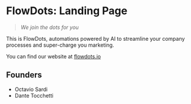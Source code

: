 # FlowDots: Landing Page

> *We join the dots for you*

This is FlowDots, automations powered by AI to streamline your company processes and super-charge you marketing.

You can find our website at [flowdots.io](https://flowdots.io/)

## Founders
- Octavio Sardi
- Dante Tocchetti
